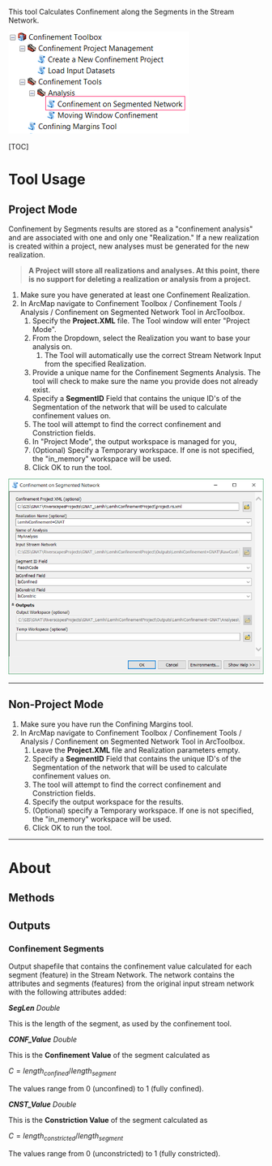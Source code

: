 This tool Calculates Confinement along the Segments in the Stream Network.

![](Images/ArcToolbox-ConfinementSegments.png)

[TOC]

# Tool Usage

## Project Mode

Confinement by Segments results are stored as a "confinement analysis" and are associated with one and only one "Realization." If a new realization is created within a project, new analyses must be generated for the new realization. 

> **A Project will store all realizations and analyses. At this point, there is no support for deleting a realization or analysis from a project.**

1. Make sure you have generated at least one Confinement Realization.
2. In ArcMap navigate to Confinement Toolbox / Confinement Tools / Analysis / Confinement on Segmented Network Tool in ArcToolbox.
   1. Specify the **Project.XML** file. The Tool window will enter "Project Mode".
   2. From the Dropdown, select the Realization you want to base your analysis on.
      1. The Tool will automatically use the correct Stream Network Input from the specified Realization.
   3. Provide a unique name for the Confinement Segments Analysis. The tool will check to make sure the name you provide does not already exist.
   4. Specify a **SegmentID** Field that contains the unique ID's of the Segmentation of the network that will be used to calculate confinement values on.
   5. The tool will attempt to find the correct confinement and Constriction fields.
   6. In "Project Mode", the output workspace is managed for you, 
   7. (Optional) Specify a Temporary workspace.  If one is not specified, the "in_memory" workspace will be used.
   8. Click OK to run the tool.

![](Images/AnalysisConfinementSegments.png)

------

## Non-Project Mode

1. Make sure you have run the Confining Margins tool.
2. In ArcMap navigate to Confinement Toolbox / Confinement Tools / Analysis / Confinement on Segmented Network Tool in ArcToolbox.
   1. Leave the **Project.XML** file and Realization parameters empty.
   2. Specify a **SegmentID** Field that contains the unique ID's of the Segmentation of the network that will be used to calculate confinement values on.
   3. The tool will attempt to find the correct confinement and Constriction fields.
   4. Specify the output workspace for the results.
   5. (Optional) specify a Temporary workspace. If one is not specified, the "in_memory" workspace will be used.
   6. Click OK to run the tool.

------

# About

## Methods

## Outputs

### Confinement Segments

Output shapefile that contains the confinement value calculated for each segment (feature) in the Stream Network. The network contains the attributes and segments (features) from the original input stream network with the following attributes added:

***SegLen*** *Double*

This is the length of the segment, as used by the confinement tool. 

***CONF_Value*** *Double*

This is the **Confinement Value** of the segment calculated as 

$C = length_{confined}/length_{segment}$

The values range from 0 (unconfined) to 1 (fully confined).

***CNST_Value*** *Double*

This is the **Constriction Value** of the segment calculated as 

$C = length_{constricted}/length_{segment}$

The values range from 0 (unconstricted) to 1 (fully constricted).


